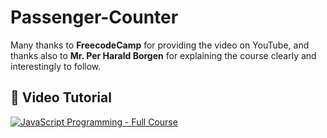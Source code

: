 # Passenger-Counter

Many thanks to **FreecodeCamp** for providing the video on YouTube, and thanks also to **Mr. Per Harald Borgen** for explaining the course clearly and interestingly to follow.

## 🎥 Video Tutorial
[![JavaScript Programming - Full Course](https://img.youtube.com/vi/jS4aFq5-91M/0.jpg)](https://www.youtube.com/watch?v=jS4aFq5-91M)
